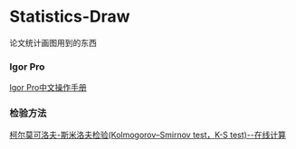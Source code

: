 # Statistics-Draw
论文统计画图用到的东西  
### Igor Pro  
[Igor Pro中文操作手册](https://wenku.baidu.com/view/2dd1737f79563c1ec5da71e5.html)  
### 检验方法  
[柯尔莫可洛夫-斯米洛夫检验(Kolmogorov–Smirnov test，K-S test)--在线计算](https://www.cnblogs.com/sddai/p/5737408.html)  

